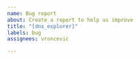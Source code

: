 ```yaml
---
name: Bug report
about: Create a report to help us improve
title: "[dns_explorer]"
labels: bug
assignees: vroncevic

---
```



